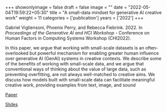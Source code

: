 +++
showonlyimage = false
draft = false
image = ""
date = "2022-05-04T19:59:22+05:30"
title = "A small-data mindset for generative AI creative work"
weight = 11
categories = ['publication']
years = ['2022']
+++

Gabriel Vigliensoni,  Phoenix Perry, and Rebecca  Fiebrink. 2022. In _Proceedings of the Generative AI and HCI Workshop_ - Conference on Human Factors in Computing Systems Workshop (CHI2022).

<!--more-->

In this paper, we argue that working with small-scale datasets is an often-overlooked but powerful mechanism for enabling greater human influence over generative AI (GenAI) systems in creative contexts. We describe some of the benefits of working with small-scale data, and we argue that conventional ways of thinking about the value of large data, such as preventing overfitting, are not always well-matched to creative aims. We discuss how models built with small-scale data can facilitate meaningful creative work, providing examples from text, image, and sound

[Paper](https://media.vigliensoni.com/papers/vigliensoni22genaichi-camera-ready.pdf)
<br>

[Slides](https://media.vigliensoni.com/projector/GenAICHI22/genaichi22slides.pdf)
<!-- {{< embed-pdf url="https://media.vigliensoni.com/projector/GenAICHI22/genaichi22slides.pdf" >}} -->


